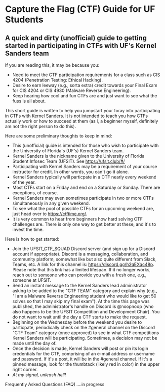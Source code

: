 # Capture the Flag (CTF) Guide for UF Students
## A quick and dirty (unofficial) guide to getting started in participating in CTFs with UF's Kernel Sanders team

If you are reading this, it may be because you:

* Need to meet the CTF participation requirements for a class such as CIS 4204 (Penetration Testing: Ethical Hacking).
* Desire to earn leeway (e.g., sorta extra) credit towards your Final Exam for CIS 4204 or CIS 4930 (Malware Reverse Engineering).
* Keep hearing how cool and fun CTFs are and just want to see what the fuss is all about.

This short guide is written to help you jumpstart your foray into participating in CTFs with Kernel Sanders.  It is not intended to teach you how CTFs actually work or how to succeed at them (as I, a beginner myself, definitely am not the right person to do this).

Here are some preliminary thoughts to keep in mind:

* This (unofficial) guide is intended for those who wish to participate with the University of Florida's (UF's) Kernel Sanders team.
* Kernel Sanders is the nickname given to the University of Florida Student Infosec Team (UFSIT).  See https://ufsit.club/#/
* Participating with Kernel Sanders may be a requirement of your course instructor for credit. In other words, you can't go it alone.
* Kernel Sanders typically will particpate in a CTF nearly every weekend of the year.
* Most CTFs start on a Friday and end on a Saturday or Sunday.  There are exceptions, of course.
* Kernel Sanders may even sometimes participate in two or more CTFs simultaneously in any given weekend.
* To see what the pool of possible CTFs for an upcoming weekend are, just head over to https://ctftime.org/.
* It is very common to hear from beginners how hard solving CTF challenges are.  There is only one way to get better at these, and it's to invest the time.

Here is how to get started:

* Join the UFSIT_CTF_SQUAD Discord server (and sign up for a Discord account if appropriate).  Discord is a messaging, collaboration, and community platform, somewhat like but also quite different from Slack, Teams, etc.  A link for this channel is:  https://discord.gg/h2qEXqc48p.  Please note that this link has a limited lifespan.  If it no longer works, reach out to someone who can provide you with a fresh one, e.g., someone at UFSIT.
* Send an instant message to the Kernel Sanders lead administrator asking to be added to the "CTF TEAM" category and explain why (e.g., "I am a Malware Reverse Engineering student who would like to get 50 solves so that I may skip my final exam").  At the time this page was published, the administrator's handle on Discord is @noopnoop (who also happens to be the UFSIT Competition and Development Chair).  You do not want to wait until the day a CTF starts to make the request.
* Beginning on the Wednesday before the weekend you desire to particpate, periodically check on the #general channel on the Discord "CTF Team" category (once approved) to see in what CTF competitions Kernel Sanders will be participating.  Sometimes, a decision may not be made until the day of.
* Once the decision is made, Kernel Sanders will post or pin its login credentials for the CTF, comprising of an e-mail address or username and password.  If it's a post, it will be in the #general channel.  If it's a pinned message, look for the thumbtack (likely red in color) in the upper right corner.
* _At my signal, unleash hell!_

Frequently Asked Questions (FAQ)
....in progress

